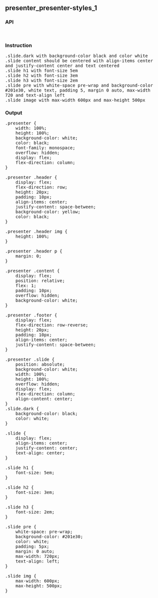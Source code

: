 ## presenter_presenter-styles_1
### API

<pre style='text-wrap: wrap'>

</pre>
### Instruction

<pre style='text-wrap: wrap'>
.slide.dark with background-color black and color white
.slide content should be centered with align-items center and justify-content center and text centered
.slide h1 with font-size 5em
.slide h2 with font-size 3em
.slide h3 with font-size 2em
.slide pre with white-space pre-wrap and background-color #201e30, white text, padding 5, margin 0 auto, max-width 720 and text-align left
.slide image with max-width 600px and max-height 500px
</pre>
### Output

<pre style='text-wrap: wrap'>
.presenter {
    width: 100%;
    height: 100%;
    background-color: white;
    color: black;
    font-family: monospace;
    overflow: hidden;
    display: flex;
    flex-direction: column;
}

.presenter .header {
    display: flex;
    flex-direction: row;
    height: 20px;
    padding: 10px;
    align-items: center;
    justify-content: space-between;
    background-color: yellow;
    color: black;
}

.presenter .header img {
    height: 100%;
}

.presenter .header p {
    margin: 0;
}

.presenter .content {
    display: flex;
    position: relative;
    flex: 1;
    padding: 10px;
    overflow: hidden;
    background-color: white;
}

.presenter .footer {
    display: flex;
    flex-direction: row-reverse;
    height: 20px;
    padding: 10px;
    align-items: center;
    justify-content: space-between;
}

.presenter .slide {
    position: absolute;
    background-color: white;
    width: 100%;
    height: 100%;
    overflow: hidden;
    display: flex;
    flex-direction: column;
    align-content: center;
}
.slide.dark {
    background-color: black;
    color: white;
}

.slide {
    display: flex;
    align-items: center;
    justify-content: center;
    text-align: center;
}

.slide h1 {
    font-size: 5em;
}

.slide h2 {
    font-size: 3em;
}

.slide h3 {
    font-size: 2em;
}

.slide pre {
    white-space: pre-wrap;
    background-color: #201e30;
    color: white;
    padding: 5px;
    margin: 0 auto;
    max-width: 720px;
    text-align: left;
}

.slide img {
    max-width: 600px;
    max-height: 500px;
}

</pre>
